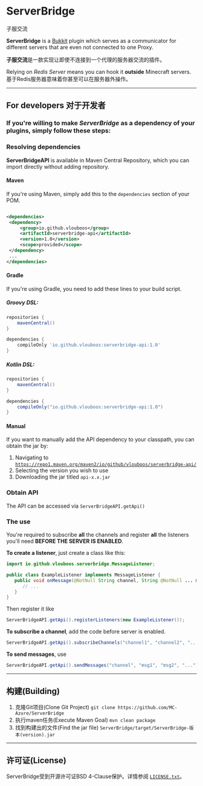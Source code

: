# ServerBridge

子服交流

**ServerBridge** is a [Bukkit](https://bukkit.org/) plugin which serves as a communicator for different servers that are
even not connected to one Proxy.

**子服交流**是一款实现让即使不连接到一个代理的服务器交流的插件。

Relying on *Redis Server* means you can hook it **outside** Minecraft servers.
基于Redis服务器意味着你甚至可以在服务器外操作。
____

## For developers 对于开发者

### If you're willing to make *ServerBridge* as a dependency of your plugins, simply follow these steps:

### Resolving dependencies

**ServerBridgeAPI** is available in Maven Central Repository, which you can import directly without adding repository.

#### Maven

If you're using Maven, simply add this to the `dependencies` section of your POM.

   ```xml

<dependencies>
    <dependency>
        <group>io.github.vlouboos</group>
        <artifactId>serverbridge-api</artifactId>
        <version>1.0</version>
        <scope>provided</scope>
    </dependency>
    ...
</dependencies>
   ```

#### Gradle

If you're using Gradle, you need to add these lines to your build script.

##### Groovy DSL:

```gradle
repositories {
    mavenCentral()
}

dependencies {
    compileOnly 'io.github.vlouboos:serverbridge-api:1.0'
}
```

##### Kotlin DSL:

```gradle
repositories {
    mavenCentral()
}

dependencies {
    compileOnly("io.github.vlouboos:serverbridge-api:1.0")
}
```

#### Manual

If you want to manually add the API dependency to your classpath, you can obtain the jar by:

1. Navigating to [
   `https://repo1.maven.org/maven2/io/github/vlouboos/serverbridge-api/`](https://repo1.maven.org/maven2/io/github/vlouboos/serverbridge-api/)
2. Selecting the version you wish to use
3. Downloading the jar titled `api-x.x.jar`

### Obtain API

The API can be accessed via `ServerBridgeAPI.getApi()`

### The use

You're required to subscribe **all** the channels and register **all** the listeners you'll need **BEFORE THE SERVER IS ENABLED**.

**To create a listener**, just create a class like this:
```java
import io.github.vlouboos.serverbridge.MessageListener;

public class ExampleListener implements MessageListener {
   public void onMessage(@NotNull String channel, String @NotNull ... messages) {
      // ...
   }
}
```

Then register it like
```java
ServerBridgeAPI.getApi().registerListeners(new ExampleListener());
```

**To subscribe a channel**, add the code before server is enabled.
```java
ServerBridgeAPI.getApi().subscribeChannels("channel1", "channel2", "...");
```

**To send messages**, use
```java
ServerBridgeAPI.getApi().sendMessages("channel", "msg1", "msg2", "...");
```
____

## 构建(Building)

1. 克隆Git项目(Clone Git Project) ```git clone https://github.com/MC-Azure/ServerBridge```
2. 执行maven任务(Execute Maven Goal) ```mvn clean package```
3. 找到构建出的文件(Find the jar file) `ServerBridge/target/ServerBridge-版本(version).jar`

____

## 许可证(License)

ServerBridge受到开源许可证BSD 4-Clause保护。详情参阅 [
`LICENSE.txt`](https://https://github.com/MC-Azure/ServerBridge/blob/master/LICENSE.txt)。